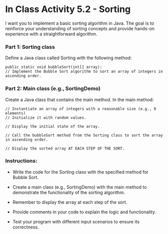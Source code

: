 # In Class Activity 5.2 - Sorting

I want you to implement a basic sorting algorithm in Java. The goal is to reinforce your understanding of sorting concepts and provide hands-on experience with a straightforward algorithm.

### Part 1: Sorting class
Define a Java class called Sorting with the following method:

    public static void bubbleSort(int[] array): 
    // Implement the Bubble Sort algorithm to sort an array of integers in ascending order.

### Part 2: Main class (e.g., SortingDemo)
Create a Java class that contains the main method. In the main method:

    // Instantiate an array of integers with a reasonable size (e.g., 8 elements) 
    // Initialize it with random values.

    // Display the initial state of the array.

    // Call the bubbleSort method from the Sorting class to sort the array in ascending order.

    // Display the sorted array AT EACH STEP OF THE SORT.

### Instructions:

 - Write the code for the Sorting class with the specified method for Bubble Sort.
    
 - Create a main class (e.g., SortingDemo) with the main method to demonstrate the functionality of the sorting algorithm.
 - Remember to display the array at each step of the sort.
 - Provide comments in your code to explain the logic and functionality.
 - Test your program with different input scenarios to ensure its correctness.
